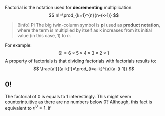 Factorial is the notation used for **decrementing** multiplication.
$$
n!=\prod_{k=1}^{n}{n-(k-1)}
$$
>[!info] Pi
>The big twin-column symbol is **pi** used as **product notation**, where the term is multiplied by itself as k increases from its initial value (in this case, $1$) to $n$. 

For example:
$$
6!=6\times5\times4\times3\times2\times1
$$
A property of factorials is that dividing factorials with factorials results to:
$$
\frac{a!}{(a-k)!}=\prod_{i=a-k}^{a}{a-(i-1)}
$$
## $0!$
The factorial of 0 is equals to $1$ interestingly. This might seem counterintuitive as there are no numbers below $0$? Although, this fact is equivalent to $n^0=1$. If 
